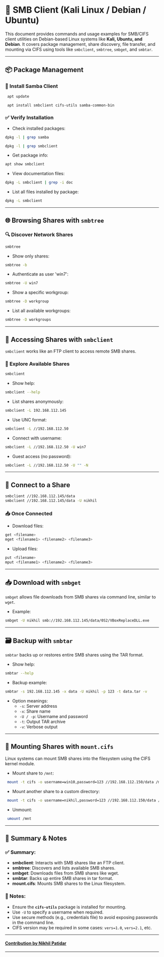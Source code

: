 
# 📁 SMB Client (Kali Linux / Debian / Ubuntu)

This document provides commands and usage examples for SMB/CIFS client utilities on Debian-based Linux systems like **Kali, Ubuntu, and Debian**. It covers package management, share discovery, file transfer, and mounting via CIFS using tools like `smbclient`, `smbtree`, `smbget`, and `smbtar`.

---

## 📦 Package Management

### 🔧 Install Samba Client
```bash
 apt update
```
```bash
 apt install smbclient cifs-utils samba-common-bin
```

### ✅ Verify Installation

- Check installed packages:
```bash
dpkg -l | grep samba
```
```bash
dpkg -l | grep smbclient
```

- Get package info:
```bash
apt show smbclient
```

- View documentation files:
```bash
dpkg -L smbclient | grep -i doc
```

- List all files installed by package:
```bash
dpkg -L smbclient
```

---

## 🌐 Browsing Shares with `smbtree`

### 🔍 Discover Network Shares
```bash
smbtree
```

- Show only shares:
```bash
smbtree -b 
```

- Authenticate as user 'win7':
```bash
smbtree -U win7
```

- Show a specific workgroup:
```bash
smbtree -D workgroup
```

- List all available workgroups:
```bash
smbtree -D workgroups
```

---

## 📂 Accessing Shares with `smbclient`

`smbclient` works like an FTP client to access remote SMB shares.

### 🔎 Explore Available Shares
```bash
smbclient
```

- Show help:
```bash
smbclient --help
```

- List shares anonymously:
```bash
smbclient -L 192.168.112.145
```

- Use UNC format:
```bash
smbclient -L //192.168.112.50
```

- Connect with username:
```bash
smbclient -L //192.168.112.50 -U win7
```

- Guest access (no password):
```bash
smbclient -L //192.168.112.50 -U "" -N
```

---

## 🔗 Connect to a Share

```bash
smbclient //192.168.112.145/data
smbclient //192.168.112.145/data -U nikhil
```

### 📥 Once Connected

- Download files:
```bash
get <filename>
mget <filename1> <filename2> <filename3>
```

- Upload files:
```bash
put <filename>
mput <filename1> <filename2> <filename3>
```

---

## 📥 Download with `smbget`

`smbget` allows file downloads from SMB shares via command line, similar to `wget`.

- Example:
```bash 
smbget -U nikhil smb://192.168.112.145/data/0S2/VBoxReplaceDLL.exe
```

---

## 🗃️ Backup with `smbtar`

`smbtar` backs up or restores entire SMB shares using the TAR format.

- Show help:
```bash
smbtar --help
```

- Backup example:
```bash
smbtar -s 192.168.112.145 -x data -U nikhil -p 123 -t data.tar -v
```

- Option meanings:
  - `-s`: Server address  
  - `-x`: Share name  
  - `-U / -p`: Username and password  
  - `-t`: Output TAR archive  
  - `-v`: Verbose output

---

## 📌 Mounting Shares with `mount.cifs`

Linux systems can mount SMB shares into the filesystem using the CIFS kernel module.

- Mount share to `/mnt`:
```bash
 mount -t cifs -o username=win10,password=123 //192.168.112.150/data /mnt
```

- Mount another share to a custom directory:
```bash
 mount -t cifs -o username=nikhil,password=123 //192.168.112.150/data /mnt/d1
```

- Unmount:
```bash
 umount /mnt
```

---

## 📝 Summary & Notes

### ✅ Summary:
- **smbclient**: Interacts with SMB shares like an FTP client.
- **smbtree**: Discovers and lists available SMB shares.
- **smbget**: Downloads files from SMB shares like wget.
- **smbtar**: Backs up entire SMB shares in tar format.
- **mount.cifs**: Mounts SMB shares to the Linux filesystem.

### 📌 Notes:
- Ensure the **`cifs-utils`** package is installed for mounting.
- Use `-U` to specify a username when required.
- Use secure methods (e.g., credentials file) to avoid exposing passwords in the command line.
- CIFS version may be required in some cases: `vers=1.0`, `vers=2.1`, etc.

---

#### [**Contribution by Nikhil Patidar**](https://github.com/nikhilpatidar01?new_signup=true) 
---
